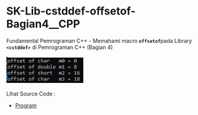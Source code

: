 # SK-Lib-cstddef-offsetof-Bagian4__CPP
Fundamental Pemrograman C++ - Memahami macro <code><b>offsetof</b></code>pada Library <code><b>&lt;cstddef></b></code> di Pemrograman C++ (Bagian 4)<br><br>
<img src="https://github.com/RizkyKhapidsyah/SK-Lib-cstddef-offsetof-Bagian4__CPP/blob/master/SK-Lib-cstddef-offsetof-Bagian4__CPP/result/001.PNG"><br><br>
Lihat Source Code : <br>
- <a href="https://github.com/RizkyKhapidsyah/SK-Lib-cstddef-offsetof-Bagian4__CPP/blob/master/SK-Lib-cstddef-offsetof-Bagian4__CPP/Source.cpp">Program</a>
